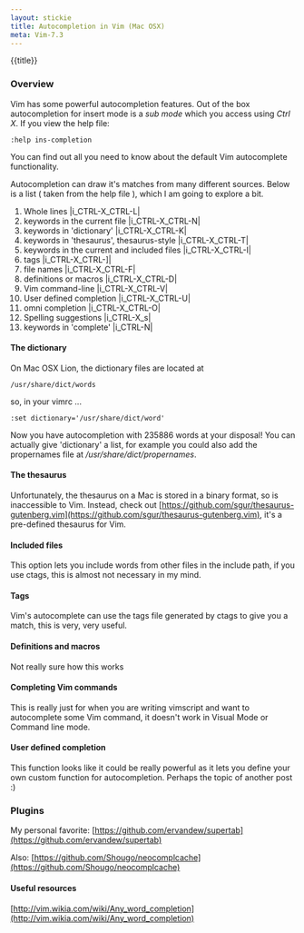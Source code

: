 ```yaml
---
layout: stickie
title: Autocompletion in Vim (Mac OSX)
meta: Vim-7.3
---
```


{{title}}

### Overview

Vim has some powerful autocompletion features. Out of the box autocompletion for insert mode is a *sub mode* which you access using *Ctrl X*. If you view the help file:

    :help ins-completion

You can find out all you need to know about the default Vim autocomplete functionality.

Autocompletion can draw it's matches from many different sources. Below is a list ( taken from the help file ), which I am going to explore a bit.

1. Whole lines						|i_CTRL-X_CTRL-L|
2. keywords in the current file				|i_CTRL-X_CTRL-N|
3. keywords in 'dictionary'				|i_CTRL-X_CTRL-K|
4. keywords in 'thesaurus', thesaurus-style		|i_CTRL-X_CTRL-T|
5. keywords in the current and included files		|i_CTRL-X_CTRL-I|
6. tags							|i_CTRL-X_CTRL-]|
7. file names						|i_CTRL-X_CTRL-F|
8. definitions or macros				|i_CTRL-X_CTRL-D|
9. Vim command-line					|i_CTRL-X_CTRL-V|
10. User defined completion				|i_CTRL-X_CTRL-U|
11. omni completion					|i_CTRL-X_CTRL-O|
12. Spelling suggestions				|i_CTRL-X_s|
13. keywords in 'complete'				|i_CTRL-N|

#### The dictionary
On Mac OSX Lion, the dictionary files are located at

    /usr/share/dict/words

so, in your vimrc ...

    :set dictionary='/usr/share/dict/word'

Now you have autocompletion with 235886 words at your disposal! You can actually give 'dictionary' a list, for example you could also add the propernames file at */usr/share/dict/propernames*.

#### The thesaurus
Unfortunately, the thesaurus on a Mac is stored in a binary format, so is inaccessible to Vim. Instead, check out [https://github.com/sgur/thesaurus-gutenberg.vim](https://github.com/sgur/thesaurus-gutenberg.vim), it's a pre-defined thesaurus for Vim.

#### Included files
This option lets you include words from other files in the include path, if you use ctags, this is almost not necessary in my mind.

#### Tags
Vim's autocomplete can use the tags file generated by ctags to give you a match, this is very, very useful.

#### Definitions and macros
Not really sure how this works

#### Completing Vim commands
This is really just for when you are writing vimscript and want to autocomplete some Vim command, it doesn't work in Visual Mode or Command line mode.

#### User defined completion
This function looks like it could be really powerful as it lets you define your own custom function for autocompletion. Perhaps the topic of another post :)

### Plugins
My personal favorite:
[https://github.com/ervandew/supertab](https://github.com/ervandew/supertab)

Also:
[https://github.com/Shougo/neocomplcache](https://github.com/Shougo/neocomplcache)

#### Useful resources
[http://vim.wikia.com/wiki/Any_word_completion](http://vim.wikia.com/wiki/Any_word_completion)

